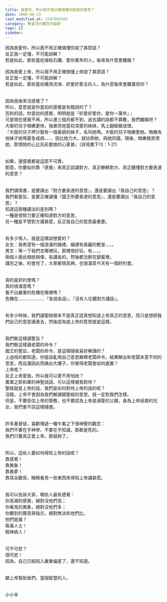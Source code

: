 ```yaml
---
title: 我愛你，所以我不用正確搞懂你說話的意思？
date: 2008-08-23
last_modified_at: 1547993103
category: 教會流行觀念的偏差
tags: []
sidebar: 
---
```


<p>因為我愛你，所以我不用正確搞懂你說了甚麼話？<br/>反正我一定懂，不可能誤解？<br/>若是如此，那些當初海枯石爛、愛你萬年的人，後來為什麼會離婚？<br/><!--more--><br/>因為我愛上帝，所以我不用正確搞懂上帝說了甚麼話？<br/>反正我一定懂，不可能誤解？<br/>若是如此，那些當初痛哭流涕、好愛好愛主的人，為什麼後來會離棄信仰？<br/><br/><br/>因為我後來沒感覺了？<br/>所以，意思就是你當初的感覺是有錯誤的了？<br/>否則的話，你當初的感覺，明明就是『好愛好愛你，愛你一萬年』；<br/>可是現在感覺不再，所以連三個月都不到，過去講的話都不算數，我們離婚吧？<br/>大衛的兒子暗嫩更快，強暴完他當初深愛的妹妹，馬上翻臉變成恨。<br/>『大衛的兒子押沙龍有一個美貌的妹子，名叫她瑪。大衛的兒子暗嫩愛她。暗嫩為他妹子她瑪憂急成病、、、、因比她力大，就玷辱她，與她同寢。隨後，暗嫩極其恨她，那恨她的心比先前愛她的心更甚』（詳見撒下13：1-21）<br/><br/><br/>如果，連感覺都是這麼不可靠，<br/>那麼，你要如何靠『感覺』來真正認識對方、真正瞭解對方、真正聽懂對方要表達的意思？<br/><br/><br/>我們讀情書，是要讀出『對方要表達的意思』，還是要讀出『我自己的意思』？<br/>我們看聖旨，是要正確讀懂『國王所要表達的意思』，還是要讀出『我自己的意思』？<br/>知道這兩種讀法的差別嗎？<br/>一種是很努力要正確知道對方的意思，<br/>另一種是不管對方講甚麼，反正我自己的意思最重要。<br/><br/><br/>有多少情人，就是這樣談戀愛的？<br/>女生：我希望有一個浪漫的婚禮，婚禮有美麗的教堂、、、。<br/>男生：等一下我們去哪裡玩，那裡很好玩，有、、、。<br/>兩個人彼此相依相偎，各講各的，然後都沈醉在甜蜜裡。<br/>講完之後，約會完了，大家都很高興，也很滿意今天有一個好約會。<br/><br/><br/>真的是好約會嗎？<br/>真的很滿意嗎？<br/>看不出嚴重的危機在哪裡嗎？<br/>危機在…………………『各說各話』、『沒有人在聽對方講話』。<br/><br/><br/>有多少時候，我們讀聖經根本不是真正認真想知道上帝真正的意思，而只是想把我們自己的意思讀進去，然後認為說上帝的意思就是這樣。<br/><br/><br/>我們敢這樣讀聖旨？<br/>我們敢這樣讀老闆的命令？<br/>國王的聖旨，老闆的命令，是這樣隨我喜好解讀的？<br/>上過班的都知道，你擅自亂用自己意思解釋老闆命令，結果解出和老闆本意不同的意思，而且還因此而捅出大摟子，你覺得老闆會如何處置？<br/>上帝呢？<br/>反正上帝愛我，所以我可以更不用怕祂？<br/>萬軍之耶和華的神聖話語，可以這樣被我對待？<br/>聖經就是上帝的話，我們是如何對待上帝的話的呢？<br/>沒錯，上帝不會因為我們解讀錯聖經的意思，就一定對我們怎樣。<br/>但是，不要低估上帝的管教，也不要認為上帝是溺愛的父親，身為上帝拯救的兒女，我們更不該這樣隨便。<br/><br/><br/>許多基督徒，喜歡傳遞一種乍看之下很神聖的觀念：<br/>我們不要在乎神學、不要在乎知識，那都是死的。<br/>我們只要真正愛上帝，那就夠了。<br/><br/><br/>所以，這些人要如何得知上帝的話呢？<br/>靠感覺！<br/>靠異象！<br/>靠異夢！<br/>靠耳朵聽見、眼睛看見一些東西來得知上帝講甚麼。<br/><br/><br/>我可以告訴大家，哪些人最有感覺：<br/>你高潮的感覺，絕對沒他們高；<br/>你看見的異象，絕對沒他們多；<br/>你聽到的聲音與指示，絕對無法和他們比。<br/>他們是誰？<br/>吸毒人士！<br/>精神病人！<br/><br/><br/>可不可悲？<br/>很可悲！<br/>因為，自己已經陷入嚴重偏差了，還不知道。<br/><br/><br/>願上帝幫助我們，當個智慧的人。<br/><br/><br/>小小羊<br/></p>